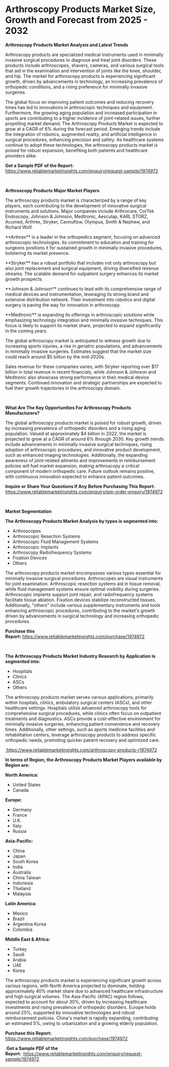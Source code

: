 <p><h1>Arthroscopy Products Market Size, Growth and Forecast from 2025 - 2032</h1></p><p><strong>Arthroscopy Products Market Analysis and Latest Trends</strong></p>
<p><p>Arthroscopy products are specialized medical instruments used in minimally invasive surgical procedures to diagnose and treat joint disorders. These products include arthroscopes, shavers, cameras, and various surgical tools that aid in the examination and intervention of joints like the knee, shoulder, and hip. The market for arthroscopy products is experiencing significant growth, driven by advancements in technology, an increasing prevalence of orthopedic conditions, and a rising preference for minimally invasive surgeries. </p><p>The global focus on improving patient outcomes and reducing recovery times has led to innovations in arthroscopic techniques and equipment. Furthermore, the growing aging population and increased participation in sports are contributing to a higher incidence of joint-related issues, further propelling market demand. The Arthroscopy Products Market is expected to grow at a CAGR of 6% during the forecast period. Emerging trends include the integration of robotics, augmented reality, and artificial intelligence in surgical procedures, enhancing precision and safety. As healthcare systems continue to adopt these technologies, the arthroscopy products market is poised for robust expansion, benefiting both patients and healthcare providers alike.</p></p>
<p><strong>Get a Sample PDF of the Report:&nbsp;</strong> <a href="https://www.reliablemarketinsights.com/enquiry/request-sample/1974972?utm_campaign=2199&utm_medium=2&utm_source=Github&utm_content=ia&utm_term=13042025&utm_id=arthroscopy-products">https://www.reliablemarketinsights.com/enquiry/request-sample/1974972</a></p>
<p>&nbsp;</p>
<p><strong>Arthroscopy Products Major Market Players</strong></p>
<p><p>The arthroscopy products market is characterized by a range of key players, each contributing to the development of innovative surgical instruments and solutions. Major companies include Arthrocare, CorTek Endoscopy, Johnson & Johnson, Medtronic, Aesculap, KARL STORZ, Acumed, Arthrex, Stryker, Cannuflow, Olympus, Smith & Nephew, and Richard Wolf.</p><p>**Arthrex** is a leader in the orthopedics segment, focusing on advanced arthroscopic technologies. Its commitment to education and training for surgeons positions it for sustained growth in minimally invasive procedures, bolstering its market presence.</p><p>**Stryker** has a robust portfolio that includes not only arthroscopy but also joint replacement and surgical equipment, driving diversified revenue streams. The scalable demand for outpatient surgery enhances its market growth prospects.</p><p>**Johnson & Johnson** continues to lead with its comprehensive range of medical devices and instrumentation, leveraging its strong brand and extensive distribution network. Their investment into robotics and digital surgery is paving the way for innovation in arthroscopy.</p><p>**Medtronic** is expanding its offerings in arthroscopic solutions while emphasizing technology integration and minimally invasive techniques. This focus is likely to support its market share, projected to expand significantly in the coming years.</p><p>The global arthroscopy market is anticipated to witness growth due to increasing sports injuries, a rise in geriatric populations, and advancements in minimally invasive surgeries. Estimates suggest that the market size could reach around $5 billion by the mid-2020s.</p><p>Sales revenue for these companies varies, with Stryker reporting over $17 billion in total revenue in recent financials, while Johnson & Johnson and Medtronic also showcase strong performance in their medical device segments. Continued innovation and strategic partnerships are expected to fuel their growth trajectories in the arthroscopy domain.</p></p>
<p>&nbsp;</p>
<p><strong>What Are The Key Opportunities For Arthroscopy Products Manufacturers?</strong></p>
<p><p>The global arthroscopy products market is poised for robust growth, driven by increasing prevalence of orthopedic disorders and a rising aging population. Valued at approximately $4 billion in 2022, the market is projected to grow at a CAGR of around 6% through 2030. Key growth trends include advancements in minimally invasive surgical techniques, rising adoption of arthroscopic procedures, and innovative product development, such as enhanced imaging technologies. Additionally, the expanding awareness of joint-related ailments and improvements in reimbursement policies will fuel market expansion, making arthroscopy a critical component of modern orthopedic care. Future outlook remains positive, with continuous innovation expected to enhance patient outcomes.</p></p>
<p><strong>Inquire or Share Your Questions If Any Before Purchasing This Report:</strong> <a href="https://www.reliablemarketinsights.com/enquiry/pre-order-enquiry/1974972?utm_campaign=2199&utm_medium=2&utm_source=Github&utm_content=ia&utm_term=13042025&utm_id=arthroscopy-products">https://www.reliablemarketinsights.com/enquiry/pre-order-enquiry/1974972</a></p>
<p>&nbsp;</p>
<p><strong>Market Segmentation</strong></p>
<p><strong>The Arthroscopy Products Market Analysis by types is segmented into:</strong></p>
<p><ul><li>Arthroscopes</li><li>Arthroscopic Resection Systems</li><li>Arthroscopic Fluid Management Systems</li><li>Arthroscopic Implants</li><li>Arthroscopy Radiofrequency Systems</li><li>Fixation Devices</li><li>Others</li></ul></p>
<p><p>The arthroscopy products market encompasses various types essential for minimally invasive surgical procedures. Arthroscopes are visual instruments for joint examination. Arthroscopic resection systems aid in tissue removal, while fluid management systems ensure optimal visibility during surgeries. Arthroscopic implants support joint repair, and radiofrequency systems facilitate tissue ablation. Fixation devices stabilize reconstructed tissues. Additionally, "others" include various supplementary instruments and tools enhancing arthroscopic procedures, contributing to the market's growth driven by advancements in surgical technology and increasing orthopedic procedures.</p></p>
<p><strong>Purchase this Report:&nbsp;</strong><a href="https://www.reliablemarketinsights.com/purchase/1974972?utm_campaign=2199&utm_medium=2&utm_source=Github&utm_content=ia&utm_term=13042025&utm_id=arthroscopy-products">https://www.reliablemarketinsights.com/purchase/1974972</a></p>
<p>&nbsp;</p>
<p><strong>The Arthroscopy Products Market Industry Research by Application is segmented into:</strong></p>
<p><ul><li>Hospitals</li><li>Clinics</li><li>ASCs</li><li>Others</li></ul></p>
<p><p>The arthroscopy products market serves various applications, primarily within hospitals, clinics, ambulatory surgical centers (ASCs), and other healthcare settings. Hospitals utilize advanced arthroscopy tools for comprehensive surgical procedures, while clinics often focus on outpatient treatments and diagnostics. ASCs provide a cost-effective environment for minimally invasive surgeries, enhancing patient convenience and recovery times. Additionally, other settings, such as sports medicine facilities and rehabilitation centers, leverage arthroscopy products to address specific orthopedic needs, promoting quicker patient recovery and optimized care.</p></p>
<p><a href="https://www.reliablemarketinsights.com/arthroscopy-products-r1974972?utm_campaign=2199&utm_medium=2&utm_source=Github&utm_content=ia&utm_term=13042025&utm_id=arthroscopy-products">&nbsp;https://www.reliablemarketinsights.com/arthroscopy-products-r1974972</a></p>
<p><strong>In terms of Region, the Arthroscopy Products Market Players available by Region are:</strong></p>
<p>
    <p> <strong> North America: </strong>
        <ul>
            <li>United States</li>
            <li>Canada</li>
        </ul>
        </p> 
    <p> <strong> Europe: </strong>
        <ul>
            <li>Germany</li>
            <li>France</li>
            <li>U.K.</li>
            <li>Italy</li>
            <li>Russia</li>
        </ul>
        </p> 
    <p> <strong> Asia-Pacific: </strong>
        <ul>
            <li>China</li>
            <li>Japan</li>
            <li>South Korea</li>
            <li>India</li>
            <li>Australia</li>
            <li>China Taiwan</li>
            <li>Indonesia</li>
            <li>Thailand</li>
            <li>Malaysia</li>
        </ul>
        </p> 
    <p> <strong> Latin America: </strong>
        <ul>
            <li>Mexico</li>
            <li>Brazil</li>
            <li>Argentina Korea</li>
            <li>Colombia</li>
        </ul>
        </p> 
    <p> <strong> Middle East & Africa: </strong>
        <ul>
            <li>Turkey</li>
            <li>Saudi</li>
            <li>Arabia</li>
            <li>UAE</li>
            <li>Korea</li>
        </ul>
    </p>
    </p>
<p><p>The arthroscopy products market is experiencing significant growth across various regions, with North America projected to dominate, holding approximately 40% market share due to advanced healthcare infrastructure and high surgical volumes. The Asia-Pacific (APAC) region follows, expected to account for about 30%, driven by increasing healthcare investments and rising prevalence of orthopedic disorders. Europe holds around 25%, supported by innovative technologies and robust reimbursement policies. China's market is rapidly expanding, contributing an estimated 5%, owing to urbanization and a growing elderly population.</p></p>
<p><strong>Purchase this Report: </strong><a href="https://www.reliablemarketinsights.com/purchase/1974972?utm_campaign=2199&utm_medium=2&utm_source=Github&utm_content=ia&utm_term=13042025&utm_id=arthroscopy-products">https://www.reliablemarketinsights.com/purchase/1974972</a></p>
<p>&nbsp;<strong>Get a Sample PDF of the Report:&nbsp;&nbsp;</strong><a href="https://www.reliablemarketinsights.com/enquiry/request-sample/1974972?utm_campaign=2199&utm_medium=2&utm_source=Github&utm_content=ia&utm_term=13042025&utm_id=arthroscopy-products">https://www.reliablemarketinsights.com/enquiry/request-sample/1974972</a></p>
<p><strong></strong></p>
<p><p></p><p></p><p></p></p>